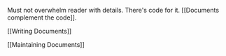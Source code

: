 Must not overwhelm reader with details. There's code for it.
[[Documents complement the code]]. 

[[Writing Documents]]

[[Maintaining Documents]]
